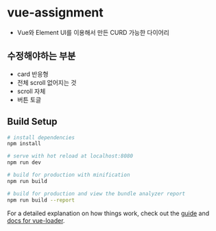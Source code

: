 # vue-assignment

* Vue와 Element UI를 이용해서 만든 CURD 가능한 다이어리

## 수정해야하는 부분
* card 반응형
* 전체 scroll 없어지는 것
* scroll 자체
* 버튼 토글 

## Build Setup

``` bash
# install dependencies
npm install

# serve with hot reload at localhost:8080
npm run dev

# build for production with minification
npm run build

# build for production and view the bundle analyzer report
npm run build --report
```

For a detailed explanation on how things work, check out the [guide](http://vuejs-templates.github.io/webpack/) and [docs for vue-loader](http://vuejs.github.io/vue-loader).
